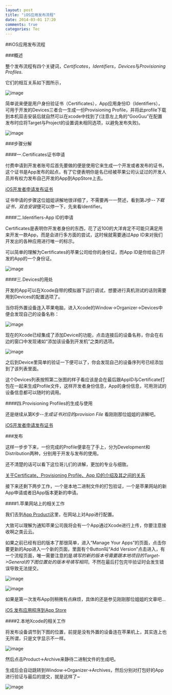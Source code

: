 ```yaml
---
layout: post
title: "iOS应用发布流程"
date: 2014-03-01 17:20
comments: true
categories: Tec
---
```


##iOS应用发布流程

###概述

整个发布流程有四个关键词，*Certificates*，*Identifiers*，*Devices*与*Provisioning Profiles*.

它们的相互关系如下图所示，

![image](/images/tec/IOSPub/pic_1.png)

简单说来便是用户身份验证书（Certificates），App应用身份ID（Identifiers），可用于开发的Devices三者合一生成一份Provisioning Profile，并将此profile下载到本机双击安装后就自然可以在xcode中找到了(注意左上角的“GooGuu”在配置发布时应将Target与Project的设置调未相同选项，以避免发布失败)。

<!--more-->

![image](/images/tec/IOSPub/pic_3.png)



###步骤分解

####一.Certificates证书申请

付费申请到开发者账号后首先要做的便是使用它来生成一个开发或者发布的证书，这个证书是App发布的起点，有了它便表明你是名已经被苹果公司认证过的开发人员并有权力发布自己开发的App到AppStore上去。

[iOS开发者申请发布证书](http://my.oschina.net/joanfen/blog/133624)

证书申请的步骤这位姐姐讲解地很详细了，不需要再一一赘述，看到第J步--*下载证书，双击安装*便可以停一下，先来看Identifier。

####二.Identifiers-App ID的申请

Certificates是表明你开发者身份的东西，花了近100的大洋肯定不可能只满足用来开发一款App，而是会进行多方面的尝试，这时候就需要通过App ID来对我们开发出的各种应用进行唯一的标示。

可以简单的理解为Certificates的苹果公司给你的身份证，而App ID是你给自己开发的App的一个身份证。

![image](/images/tec/IOSPub/pic_4.png)

####三.Devices的用处

开发的App可以在Xcode自带的模拟器下运行调试，想要进行真机测试的话则需要用到Devices的配置选项了。

当你将外置设备连入苹果电脑，进入Xcode的Window->Organizer->Devices中便会发现自己的设备名称：

![image](/images/tec/IOSPub/pic_5.png)

现在的Xcode已经集成了添加Device的功能，点击连接后的设备名称，你会在右边的窗口中发现诸如“添加该设备到开发机”之类的选项。

![image](/images/tec/IOSPub/pic_6.png)

之后到Device里简单的验证一下便可以了，你会发现自己的设备序列号已经添加到了该列表里面。

这个Devices列表按照第二张图的样子看应该是会在最后跟AppID与Certificate打包在一起来生成Profile文件，这样开发者身份信息，App的身份信息，可用测试的设备信息都可以随时的调用。

####四.Provisioning Profiles的生成与使用

还是继续从第K步--*生成证书对应的provision File* 看刚刚那位姐姐的讲解吧。

[iOS开发者申请发布证书](http://my.oschina.net/joanfen/blog/133624)

###发布

这样一步步下来，一份完成的Profile便拿在了手上，分为Development和Distribution两种，分别用于开发与发布的使用。

还不清楚的话可以看下这位哥儿们的讲解，更加的专业与细致。

[关于Certificate、Provisioning Profile、App ID的介绍及其之间的关系](http://www.cnblogs.com/cywin888/p/3263027.html)

接下来还剩下两步工作，一个是本地二进制文件的打包验证，一个是苹果网站的新App申请或者旧App版本更新的申请。

####1.苹果网站上的相关工作

我们去到[App Product](https://itunesconnect.apple.com/WebObjects/iTunesConnect.woa)这里，在网站上对App进行配置。

大致可以理解为通知苹果公司我将会有一个App通过Xcode进行上传，你要注意接收啊之类云云。

如果之前已经有旧的版本了那很简单，进入“Manage Your Apps”的页面，点击你要更新的App进入一个新的页面，里面有个Button叫“Add Version”点击进入，有一个流程页面，唯一需要注意的是*填写的新的版本号需要跟本地项目的Target->General的下图位置处的版本号填写相同*，不然在最后打包完毕验证时会发生错误导致无法提交。

![image](/images/tec/IOSPub/pic_10.png)

![image](/images/tec/IOSPub/pic_9.png)

如果是第一次发布App则稍微有点麻烦，具体的还是参见刚刚那位姐姐的文章吧...

[iOS 发布应用程序到App Store](http://my.oschina.net/joanfen/blog/133642)

####2.本地Xcode的相关工作

将发布设备调节到下图的位置，前提是没有外置的设备连在苹果机上，其实连上也无所谓，只是文字显示不一样。

![image](/images/tec/IOSPub/pic_7.png)

然后点击Product->Archive来静待二进制文件的生成吧。

生成后会自动跳转到Window->Organizer->Archives，然后分别对打包好的App进行验证与最后的提交，就是这样了~

![image](/images/tec/IOSPub/pic_8.png)